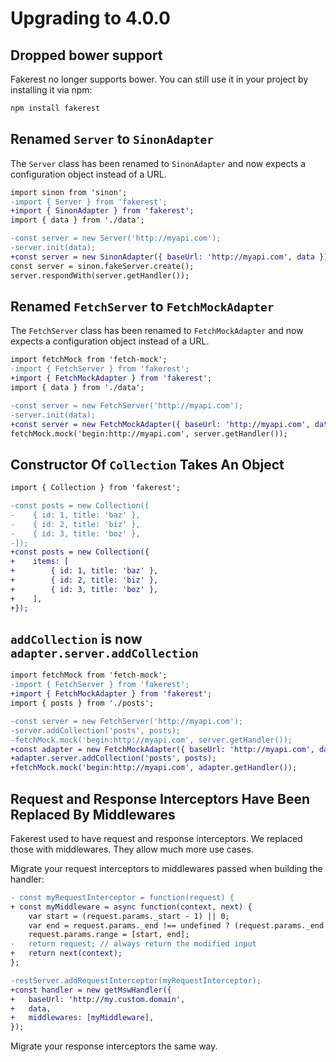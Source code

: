 # Upgrading to 4.0.0

## Dropped bower support

Fakerest no longer supports bower. You can still use it in your project by installing it via npm:

```bash
npm install fakerest
```

## Renamed `Server` to `SinonAdapter`

The `Server` class has been renamed to `SinonAdapter` and now expects a configuration object instead of a URL.

```diff
import sinon from 'sinon';
-import { Server } from 'fakerest';
+import { SinonAdapter } from 'fakerest';
import { data } from './data';

-const server = new Server('http://myapi.com');
-server.init(data);
+const server = new SinonAdapter({ baseUrl: 'http://myapi.com', data });
const server = sinon.fakeServer.create();
server.respondWith(server.getHandler());
```

## Renamed `FetchServer` to `FetchMockAdapter`

The `FetchServer` class has been renamed to `FetchMockAdapter` and now expects a configuration object instead of a URL.

```diff
import fetchMock from 'fetch-mock';
-import { FetchServer } from 'fakerest';
+import { FetchMockAdapter } from 'fakerest';
import { data } from './data';

-const server = new FetchServer('http://myapi.com');
-server.init(data);
+const server = new FetchMockAdapter({ baseUrl: 'http://myapi.com', data });
fetchMock.mock('begin:http://myapi.com', server.getHandler());
```

## Constructor Of `Collection` Takes An Object

```diff
import { Collection } from 'fakerest';

-const posts = new Collection([
-    { id: 1, title: 'baz' },
-    { id: 2, title: 'biz' },
-    { id: 3, title: 'boz' },
-]);
+const posts = new Collection({
+    items: [
+        { id: 1, title: 'baz' },
+        { id: 2, title: 'biz' },
+        { id: 3, title: 'boz' },
+    ],
+});
```

## `addCollection` is now `adapter.server.addCollection`

```diff
import fetchMock from 'fetch-mock';
-import { FetchServer } from 'fakerest';
+import { FetchMockAdapter } from 'fakerest';
import { posts } from './posts';

-const server = new FetchServer('http://myapi.com');
-server.addCollection('posts', posts);
-fetchMock.mock('begin:http://myapi.com', server.getHandler());
+const adapter = new FetchMockAdapter({ baseUrl: 'http://myapi.com', data });
+adapter.server.addCollection('posts', posts);
+fetchMock.mock('begin:http://myapi.com', adapter.getHandler());
```

## Request and Response Interceptors Have Been Replaced By Middlewares

Fakerest used to have request and response interceptors. We replaced those with middlewares. They allow much more use cases.

Migrate your request interceptors to middlewares passed when building the handler:

```diff
- const myRequestInterceptor = function(request) {
+ const myMiddleware = async function(context, next) {
    var start = (request.params._start - 1) || 0;
    var end = request.params._end !== undefined ? (request.params._end - 1) : 19;
    request.params.range = [start, end];
-   return request; // always return the modified input
+   return next(context);
};

-restServer.addRequestInterceptor(myRequestInterceptor);
+const handler = new getMswHandler({
+   baseUrl: 'http://my.custom.domain',
+   data,
+   middlewares: [myMiddleware],
});
```

Migrate your response interceptors the same way.
